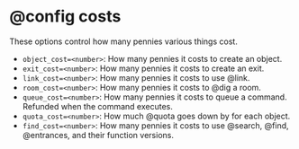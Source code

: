 # @config costs
These options control how many pennies various things cost.

- `object_cost=<number>`: How many pennies it costs to create an object.
- `exit_cost=<number>`: How many pennies it costs to create an exit.
- `link_cost=<number>`: How many pennies it costs to use @link.
- `room_cost=<number>`: How many pennies it costs to @dig a room.
- `queue_cost=<number>`: How many pennies it costs to queue a command. Refunded when the command executes.
- `quota_cost=<number>`: How much @quota goes down by for each object.
- `find_cost=<number>`: How many pennies it costs to use @search, @find, @entrances, and their function versions.


